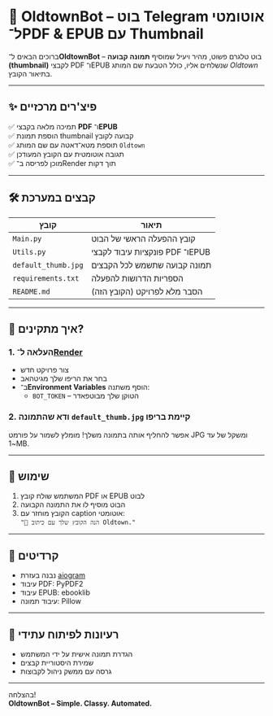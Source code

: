 # 🤖 OldtownBot – בוט Telegram אוטומטי ל־PDF & EPUB עם Thumbnail

ברוכים הבאים ל־**OldtownBot** – בוט טלגרם פשוט, מהיר ויעיל שמוסיף **תמונה קבועה (thumbnail)** לקבצי PDF ו־EPUB שנשלחים אליו, כולל הטבעת שם המותג *Oldtown* בתיאור הקובץ.

---

## ✨ פיצ'רים מרכזיים

✅ תמיכה מלאה בקבצי **PDF** ו־**EPUB**  
✅ הוספת תמונת thumbnail קבועה לקובץ  
✅ תוספת מטא־דאטה עם שם המותג `Oldtown`  
✅ תגובה אוטומטית עם הקובץ המעודכן  
✅ מוכן לפריסה ב־Render תוך דקות

---

## 🛠️ קבצים במערכת

| קובץ | תיאור |
|------|--------|
| `Main.py` | קובץ ההפעלה הראשי של הבוט |
| `Utils.py` | פונקציות עיבוד לקבצי PDF ו־EPUB |
| `default_thumb.jpg` | תמונה קבועה שתשמש לכל הקבצים |
| `requirements.txt` | הספריות הדרושות להפעלה |
| `README.md` | (הקובץ הזה) הסבר מלא לפרויקט |

---

## 🚀 איך מתקינים?

### 1. העלאה ל־[Render](https://render.com)

- צור פרויקט חדש
- בחר את הריפו שלך מגיטהאב
- ב־**Environment Variables** הוסף משתנה:
  - `BOT_TOKEN` – הטוקן שלך מבוטפאדר

### 2. ודא שהתמונה `default_thumb.jpg` קיימת בריפו

אפשר להחליף אותה בתמונה משלך! מומלץ לשמור על פורמט JPG ומשקל של עד ~1MB.

---

## 💬 שימוש

1. המשתמש שולח קובץ PDF או EPUB לבוט  
2. הבוט מוסיף לו את התמונה הקבועה  
3. הקובץ מוחזר עם caption אוטומטי:  
   `"📄 הנה הקובץ שלך עם כיתוב Oldtown."`

---

## 📌 קרדיטים

- נבנה בעזרת [aiogram](https://docs.aiogram.dev)
- עיבוד PDF: PyPDF2
- עיבוד EPUB: ebooklib
- עיבוד תמונה: Pillow

---

## 🧪 רעיונות לפיתוח עתידי

- הגדרת תמונה אישית על ידי המשתמש
- שמירת היסטוריית קבצים
- גרסה עם ממשק ניהול לקבוצות

---

בהצלחה!  
**OldtownBot – Simple. Classy. Automated.**
